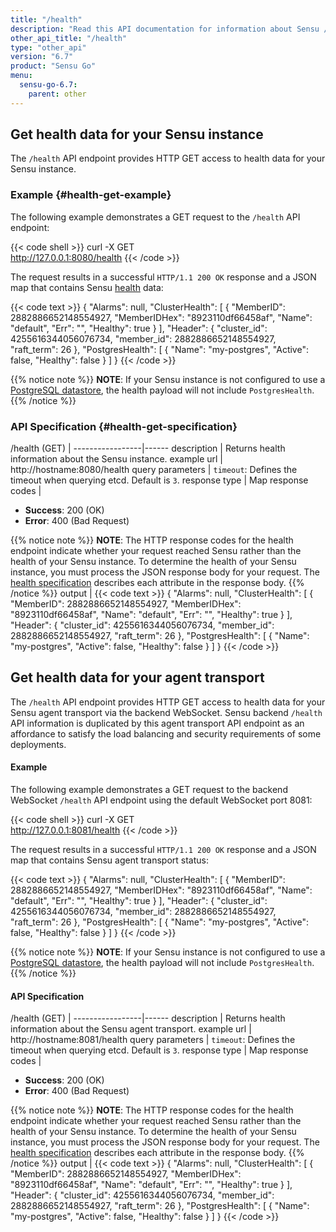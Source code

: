 ```yaml
---
title: "/health"
description: "Read this API documentation for information about Sensu /health API endpoints, including examples for retrieving health details about your Sensu instance."
other_api_title: "/health"
type: "other_api"
version: "6.7"
product: "Sensu Go"
menu:
  sensu-go-6.7:
    parent: other
---
```


## Get health data for your Sensu instance

The `/health` API endpoint provides HTTP GET access to health data for your Sensu instance.

### Example {#health-get-example}

The following example demonstrates a GET request to the `/health` API endpoint:

{{< code shell >}}
curl -X GET \
http://127.0.0.1:8080/health
{{< /code >}}

The request results in a successful `HTTP/1.1 200 OK` response and a JSON map that contains Sensu [health][1] data:

{{< code text >}}
{
  "Alarms": null,
  "ClusterHealth": [
    {
      "MemberID": 2882886652148554927,
      "MemberIDHex": "8923110df66458af",
      "Name": "default",
      "Err": "",
      "Healthy": true
    }
  ],
  "Header": {
    "cluster_id": 4255616344056076734,
    "member_id": 2882886652148554927,
    "raft_term": 26
  },
  "PostgresHealth": [
    {
      "Name": "my-postgres",
      "Active": false,
      "Healthy": false
    }
  ]
}
{{< /code >}}

{{% notice note %}}
**NOTE**: If your Sensu instance is not configured to use a [PostgreSQL datastore](../../../operations/deploy-sensu/datastore/#scale-event-storage), the health payload will not include `PostgresHealth`.
{{% /notice %}}

### API Specification {#health-get-specification}

/health (GET)    | 
-----------------|------
description      | Returns health information about the Sensu instance.
example url      | http://hostname:8080/health
query parameters | `timeout`: Defines the timeout when querying etcd. Default is `3`.
response type    | Map
response codes   | <ul><li>**Success**: 200 (OK)</li><li>**Error**: 400 (Bad Request)</li></ul>{{% notice note %}}
**NOTE**: The HTTP response codes for the health endpoint indicate whether your request reached Sensu rather than the health of your Sensu instance.
To determine the health of your Sensu instance, you must process the JSON response body for your request.
The [health specification](../../../operations/monitor-sensu/health/#health-specification) describes each attribute in the response body.
{{% /notice %}}
output           | {{< code text >}}
{
  "Alarms": null,
  "ClusterHealth": [
    {
      "MemberID": 2882886652148554927,
      "MemberIDHex": "8923110df66458af",
      "Name": "default",
      "Err": "",
      "Healthy": true
    }
  ],
  "Header": {
    "cluster_id": 4255616344056076734,
    "member_id": 2882886652148554927,
    "raft_term": 26
  },
  "PostgresHealth": [
    {
      "Name": "my-postgres",
      "Active": false,
      "Healthy": false
    }
  ]
}
{{< /code >}}

## Get health data for your agent transport

The `/health` API endpoint provides HTTP GET access to health data for your Sensu agent transport via the backend WebSocket.
Sensu backend `/health` API information is duplicated by this agent transport API endpoint as an affordance to satisfy the load balancing and security requirements of some deployments.

#### Example

The following example demonstrates a GET request to the backend WebSocket `/health` API endpoint using the default WebSocket port 8081:

{{< code shell >}}
curl -X GET \
http://127.0.0.1:8081/health
{{< /code >}}

The request results in a successful `HTTP/1.1 200 OK` response and a JSON map that contains Sensu agent transport status:

{{< code text >}}
{
  "Alarms": null,
  "ClusterHealth": [
    {
      "MemberID": 2882886652148554927,
      "MemberIDHex": "8923110df66458af",
      "Name": "default",
      "Err": "",
      "Healthy": true
    }
  ],
  "Header": {
    "cluster_id": 4255616344056076734,
    "member_id": 2882886652148554927,
    "raft_term": 26
  },
  "PostgresHealth": [
    {
      "Name": "my-postgres",
      "Active": false,
      "Healthy": false
    }
  ]
}
{{< /code >}}

{{% notice note %}}
**NOTE**: If your Sensu instance is not configured to use a [PostgreSQL datastore](../../../operations/deploy-sensu/datastore/#scale-event-storage), the health payload will not include `PostgresHealth`.
{{% /notice %}}

#### API Specification

/health (GET)    | 
-----------------|------
description      | Returns health information about the Sensu agent transport.
example url      | http://hostname:8081/health
query parameters | `timeout`: Defines the timeout when querying etcd. Default is `3`.
response type    | Map
response codes   | <ul><li>**Success**: 200 (OK)</li><li>**Error**: 400 (Bad Request)</li></ul>{{% notice note %}}
**NOTE**: The HTTP response codes for the health endpoint indicate whether your request reached Sensu rather than the health of your Sensu instance.
To determine the health of your Sensu instance, you must process the JSON response body for your request.
The [health specification](../../../operations/monitor-sensu/health/#health-specification) describes each attribute in the response body.
{{% /notice %}}
output           | {{< code text >}}
{
  "Alarms": null,
  "ClusterHealth": [
    {
      "MemberID": 2882886652148554927,
      "MemberIDHex": "8923110df66458af",
      "Name": "default",
      "Err": "",
      "Healthy": true
    }
  ],
  "Header": {
    "cluster_id": 4255616344056076734,
    "member_id": 2882886652148554927,
    "raft_term": 26
  },
  "PostgresHealth": [
    {
      "Name": "my-postgres",
      "Active": false,
      "Healthy": false
    }
  ]
}
{{< /code >}}


[1]: ../../../operations/monitor-sensu/health/
